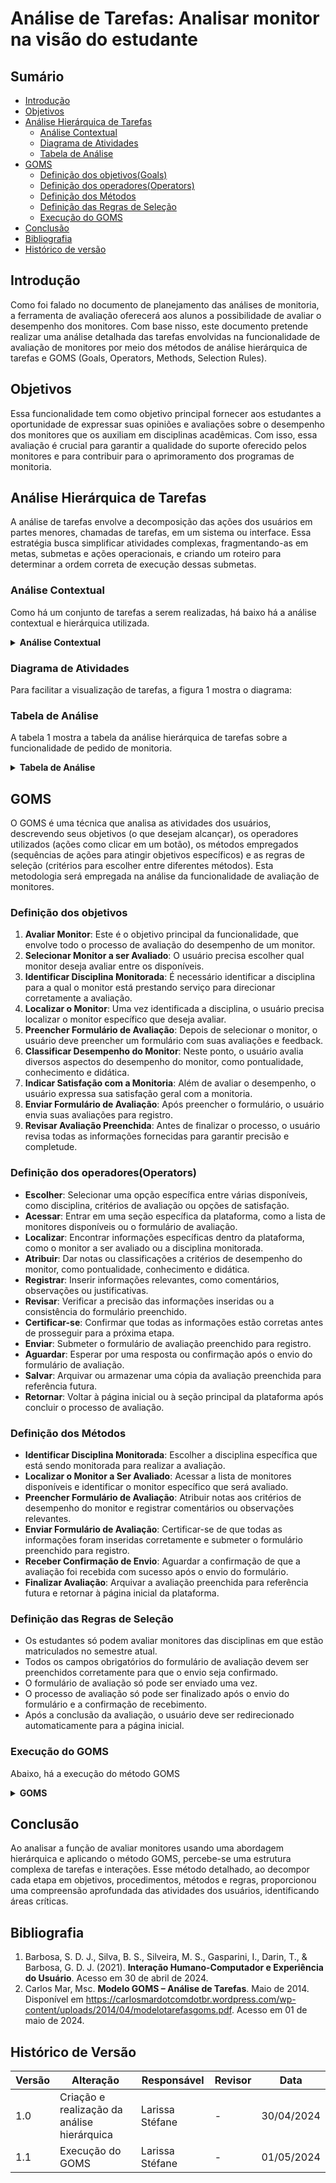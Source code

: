 # Análise de Tarefas: Analisar monitor na visão do estudante

## Sumário
* [Introdução](#Introdução)
* [Objetivos](#Objetivos)
* [Análise Hierárquica de Tarefas](Análise-Hierárquica-de-Tarefas)
    * [Análise Contextual](#Análise-Contextual)
    * [Diagrama de Atividades](#Diagrama-de-Atividades)
    * [Tabela de Análise](#Tabela-de-Análise)
* [GOMS](#GOMS)
    * [Definição dos objetivos(Goals)](#Definição-dos-objetivos)
    * [Definição dos operadores(Operators)](#Definição-dos-operadores(Operators))
    * [Definição dos Métodos](#Definição-dos-Métodos )
    * [Definição das Regras de Seleção](#Definição-das-Regras-de-Seleção)
    * [Execução do GOMS](#Execução-do-GOMS)
* [Conclusão](#Conclusão)
* [Bibliografia](#Bibliografia)
* [Histórico de versão](#Histórico-de-versão)
  
## Introdução

Como foi falado no documento de planejamento das análises de monitoria, a ferramenta de avaliação oferecerá aos alunos a possibilidade de avaliar o desempenho dos monitores. Com base nisso, este documento pretende realizar uma análise detalhada das tarefas envolvidas na funcionalidade de avaliação de monitores por meio dos métodos de análise hierárquica de tarefas e GOMS (Goals, Operators, Methods, Selection Rules).

## Objetivos

Essa funcionalidade tem como objetivo principal fornecer aos estudantes a oportunidade de expressar suas opiniões e avaliações sobre o desempenho dos monitores que os auxiliam em disciplinas acadêmicas. Com isso, essa avaliação é crucial para garantir a qualidade do suporte oferecido pelos monitores e para contribuir para o aprimoramento dos programas de monitoria.

## Análise Hierárquica de Tarefas

A análise de tarefas envolve a decomposição das ações dos usuários em partes menores, chamadas de tarefas, em um sistema ou interface. Essa estratégia busca simplificar atividades complexas, fragmentando-as em metas, submetas e ações operacionais, e criando um roteiro para determinar a ordem correta de execução dessas submetas.

### Análise Contextual
Como há um conjunto de tarefas a serem realizadas, há baixo há a análise contextual e hierárquica utilizada.

<details>
  <summary size="20"><b> Análise Contextual </b></summary> 

      0. Avaliar Monitor (1>2)
          1. Selecionar Monitor a ser Avaliado (1>2)
              1.1 Identificar Disciplina Monitorada (1>2)
                  1.1.1 Verificar o Departamento Correspondente
                  1.1.2 Escolher Disciplina do Monitor
              1.2 Localizar o Monitor (1>2)
                  1.2.1 Acessar Lista de Monitores Disponíveis
                  1.2.2 Identificar o Monitor a ser Avaliado
          2. Preencher Formulário de Avaliação (1+2)
              2.1 Classificar Desempenho do Monitor (1+2)
                  2.1.1 Atribuir Notas para Diversos Critérios (Pontualidade, Conhecimento, Didática)
                  2.1.2 Registrar Comentários e Observações
              2.2 Indicar Satisfação com a Monitoria (1>2)
                  2.2.1 Selecionar Opções de Satisfação (Satisfeito, Insatisfeito, Neutro)
                  2.2.2 Justificar a Avaliação de Satisfação
          3. Enviar Formulário de Avaliação (1+2)
              3.1 Revisar Avaliação Preenchida (1+2)
                  3.1.1 Verificar Precisão das Respostas
                  3.1.2 Editar Avaliação, se Necessário
              3.2 Confirmar Envio da Avaliação
      
**Fonte:** [Larissa Stéfane](https://github.com/SkywalkerSupreme)

</details>

### Diagrama de Atividades

Para facilitar a visualização de tarefas, a figura 1 mostra o diagrama:



### Tabela de Análise
A tabela 1 mostra a tabela da análise hierárquica de tarefas sobre a funcionalidade de pedido de monitoria.

<details>
  <summary size="20"><b> Tabela de Análise </b></summary> 

**Tabela 1**: Análise Hierárquica de avaliação de monitores


| Objetivos/Operações                                 | Relações | Problemas e Recomendações                                                                                                                                                                                                                                                                         |
|-----------------------------------------------------|----------|-------------------------------------------------------------------------------------------------------------------------------------------------------------------------------------------------------------------------------------------------------------------------------------------------|
| 0. Avaliar Monitor                                  |     1>2      | **Input**: O usuário precisa avaliar o desempenho de um monitor em uma disciplina específica. <br> **Feedback**: O sistema deve fornecer uma interface intuitiva para o usuário realizar a avaliação. <br> **Plano**: O usuário seleciona a disciplina e o monitor a ser avaliado. <br> **Recomendação**: Garantir que a interface seja de fácil uso e compreensão.                     |
| 1. Selecionar Monitor a ser Avaliado               | 1>2      | **Input**: O usuário deve selecionar a disciplina e o monitor que deseja avaliar. <br> **Feedback**: Após a seleção, o sistema deve apresentar o formulário de avaliação correspondente. <br> **Plano**: O usuário navega pela lista de disciplinas e monitores disponíveis e faz sua seleção. <br> **Recomendação**: Facilitar a identificação e seleção dos monitores disponíveis.             |
| 1.1 Identificar Disciplina Monitorada              | 1>2      | **Input**: O sistema precisa saber qual disciplina está sendo monitorada para permitir a avaliação correta. <br> **Feedback**: Quando a disciplina é identificada, o sistema exibe uma lista de monitores relacionados. <br> **Plano**: O usuário escolhe a disciplina entre as opções fornecidas. <br> **Recomendação**: Garantir que todas as disciplinas disponíveis estejam atualizadas no sistema. |
| 1.1.1 Verificar o Departamento Correspondente      |      | **Plano**: O sistema verifica automaticamente o departamento associado à disciplina selecionada. <br> **Recomendação**: Manter uma associação precisa entre disciplinas e departamentos para evitar erros.            |
| 1.1.2 Escolher Disciplina do Monitor               |     |  **Plano**: O usuário navega pelas opções de disciplinas disponíveis e seleciona a desejada. <br> **Recomendação**: Facilitar a identificação das disciplinas, organizando-as de forma clara e intuitiva.             |
| 1.2 Localizar o Monitor                             | 1>2      | **Input**: O usuário precisa encontrar o monitor específico que deseja avaliar. <br> **Feedback**: Após a seleção do monitor, o sistema carrega seu perfil de avaliação. <br> **Plano**: O usuário pesquisa ou navega pela lista de monitores disponíveis. <br> **Recomendação**: Implementar uma funcionalidade de busca para facilitar a localização do monitor desejado.                             |
| 2. Preencher Formulário de Avaliação               | 1+2      | **Input**: O usuário deve preencher o formulário de avaliação com notas e comentários sobre o desempenho do monitor. <br> **Feedback**: Após preencher o formulário, o usuário deve receber uma confirmação de envio. <br> **Plano**: O sistema apresenta um formulário online com campos para avaliar diversos aspectos do monitor. <br> **Recomendação**: Garantir que o formulário seja intuitivo e fácil de preencher.                                                                                                                                                  |
| 2.1 Classificar Desempenho do Monitor               | 1+2      | **Input**: O usuário deve atribuir notas e comentários ao desempenho do monitor em vários aspectos. <br> **Feedback**: Após preencher as classificações, o sistema confirma o recebimento dos dados. <br> **Plano**: O usuário preenche as notas e os comentários conforme sua avaliação. <br> **Recomendação**: Fornecer exemplos de critérios de avaliação para orientar o usuário.                                                                                                                                                                         |
| 2.1.1 Atribuir Notas para Diversos Critérios        |    | **Plano**: O usuário atribui notas aos critérios de acordo com sua avaliação. <br> **Recomendação**: Disponibilizar uma escala de notas clara e compreensível para facilitar a classificação do usuário.                                                                       |
| 2.1.2 Registrar Comentários e Observações           |      | **Plano**: O usuário escreve os comentários e observações relevantes para sua avaliação. <br> **Recomendação**: Permitir um campo de texto expansível para acomodar comentários mais detalhados.                                                                            |
| 2.2 Indicar Satisfação com a Monitoria             | 1>2      | **Input**: O usuário precisa expressar sua satisfação geral com a monitoria. <br> **Feedback**: Após a seleção da satisfação, o sistema registra a avaliação final. <br> **Plano**: O usuário escolhe entre as opções de satisfação fornecidas. <br> **Recomendação**: Incluir uma seção opcional para comentários adicionais caso o usuário deseje explicar sua avaliação de satisfação.                                                                              |
| 2.2.1 Selecionar Opções de Satisfação              |   |**Plano**: O usuário escolhe entre as opções de satisfação fornecidas, como "Satisfeito", "Insatisfeito" ou "Neutro". <br> **Recomendação**: Oferecer opções claras e distintas para facilitar a escolha do usuário.                                                                                         |
| 2.2.2 Justificar a Avaliação de Satisfação         |      | **Plano**: O usuário escreve uma justificativa caso deseje explicar sua escolha de satisfação. <br> **Recomendação**: Disponibilizar um campo de texto para inserção de justificativas detalhadas.                                            |
| 3. Enviar Formulário de Avaliação                   | 1+2      | **Input**: O usuário deve revisar todas as respostas fornecidas antes de enviar a avaliação. <br> **Feedback**: Quando a revisão é concluída, o sistema permite a edição ou confirmação do formulário preenchido. <br> **Plano**: O usuário verifica todas as respostas e, se necessário, faz alterações. <br> **Recomendação**: Fornecer uma opção clara para editar as respostas revisadas antes do envio final.                                                                                                                                                                                                                     |
| 3.1 Revisar Avaliação Preenchida                    | 1+2      | **Input**: O usuário deve revisar todas as respostas fornecidas antes de enviar a avaliação. <br> **Feedback**: Quando a revisão é concluída, o sistema permite a edição ou confirmação do formulário preenchido. <br> **Plano**: O usuário verifica todas as respostas e, se necessário, faz alterações. <br> **Recomendação**: Fornecer uma opção clara para editar as respostas revisadas antes do envio final.                                                                                              |
| 3.1.1 Verificar Precisão das Respostas             |     |  **Plano**: O usuário revisa todas as respostas e verifica sua precisão. <br> **Recomendação**: Destacar visualmente quaisquer campos que necessitem de correção ou revisão para facilitar a identificação pelo usuário.                                                                                                     |
| 3.1.2 Editar Avaliação, se Necessário              |      | **Plano**: O usuário edita as respostas conforme necessário antes de enviar a avaliação. <br> **Recomendação**: Permitir edições simples e rápidas para corrigir quaisquer erros identificados pelo usuário.                                                                                         |
| 3.2 Confirmar Envio da Avaliação                   |      |  **Plano**: O usuário clica em um botão de confirmação após revisar e editar a avaliação, se necessário. <br> **Recomendação**: Destacar visualmente o botão de confirmação para facilitar sua identificação e uso pelo usuário. |

**Fonte:** [Larissa Stéfane](https://github.com/SkywalkerSupreme)

</details>

## GOMS

O GOMS é uma técnica que analisa as atividades dos usuários, descrevendo seus objetivos (o que desejam alcançar), os operadores utilizados (ações como clicar em um botão), os métodos empregados (sequências de ações para atingir objetivos específicos) e as regras de seleção (critérios para escolher entre diferentes métodos). Esta metodologia será empregada na análise da funcionalidade de avaliação de monitores.

### Definição dos objetivos

1. **Avaliar Monitor**: Este é o objetivo principal da funcionalidade, que envolve todo o processo de avaliação do desempenho de um monitor.
2. **Selecionar Monitor a ser Avaliado**: O usuário precisa escolher qual monitor deseja avaliar entre os disponíveis.
3. **Identificar Disciplina Monitorada**: É necessário identificar a disciplina para a qual o monitor está prestando serviço para direcionar corretamente a avaliação.
4. **Localizar o Monitor**: Uma vez identificada a disciplina, o usuário precisa localizar o monitor específico que deseja avaliar.
5. **Preencher Formulário de Avaliação**: Depois de selecionar o monitor, o usuário deve preencher um formulário com suas avaliações e feedback.
6. **Classificar Desempenho do Monitor**: Neste ponto, o usuário avalia diversos aspectos do desempenho do monitor, como pontualidade, conhecimento e didática.
7. **Indicar Satisfação com a Monitoria**: Além de avaliar o desempenho, o usuário expressa sua satisfação geral com a monitoria.
8. **Enviar Formulário de Avaliação**: Após preencher o formulário, o usuário envia suas avaliações para registro.
9. **Revisar Avaliação Preenchida**: Antes de finalizar o processo, o usuário revisa todas as informações fornecidas para garantir precisão e completude.

### Definição dos operadores(Operators)

- **Escolher**: Selecionar uma opção específica entre várias disponíveis, como disciplina, critérios de avaliação ou opções de satisfação.
- **Acessar**: Entrar em uma seção específica da plataforma, como a lista de monitores disponíveis ou o formulário de avaliação.
- **Localizar**: Encontrar informações específicas dentro da plataforma, como o monitor a ser avaliado ou a disciplina monitorada.
- **Atribuir**: Dar notas ou classificações a critérios de desempenho do monitor, como pontualidade, conhecimento e didática.
- **Registrar**: Inserir informações relevantes, como comentários, observações ou justificativas.
- **Revisar**: Verificar a precisão das informações inseridas ou a consistência do formulário preenchido.
- **Certificar-se**: Confirmar que todas as informações estão corretas antes de prosseguir para a próxima etapa.
- **Enviar**: Submeter o formulário de avaliação preenchido para registro.
- **Aguardar**: Esperar por uma resposta ou confirmação após o envio do formulário de avaliação.
- **Salvar**: Arquivar ou armazenar uma cópia da avaliação preenchida para referência futura.
- **Retornar**: Voltar à página inicial ou à seção principal da plataforma após concluir o processo de avaliação.

### Definição dos Métodos

- **Identificar Disciplina Monitorada**: Escolher a disciplina específica que está sendo monitorada para realizar a avaliação.
- **Localizar o Monitor a Ser Avaliado**: Acessar a lista de monitores disponíveis e identificar o monitor específico que será avaliado.
- **Preencher Formulário de Avaliação**: Atribuir notas aos critérios de desempenho do monitor e registrar comentários ou observações relevantes.
- **Enviar Formulário de Avaliação**: Certificar-se de que todas as informações foram inseridas corretamente e submeter o formulário preenchido para registro.
- **Receber Confirmação de Envio**: Aguardar a confirmação de que a avaliação foi recebida com sucesso após o envio do formulário.
- **Finalizar Avaliação**: Arquivar a avaliação preenchida para referência futura e retornar à página inicial da plataforma.

### Definição das Regras de Seleção

- Os estudantes só podem avaliar monitores das disciplinas em que estão matriculados no semestre atual.
- Todos os campos obrigatórios do formulário de avaliação devem ser preenchidos corretamente para que o envio seja confirmado.
- O formulário de avaliação só pode ser enviado uma vez.
- O processo de avaliação só pode ser finalizado após o envio do formulário e a confirmação de recebimento.
- Após a conclusão da avaliação, o usuário deve ser redirecionado automaticamente para a página inicial.

### Execução do GOMS


Abaixo, há a execução do método GOMS

<details>
  <summary size="20"><b> GOMS </b></summary> 

         
         GOAL 1: Avaliar Monitor
         - METHOD 1.A: Selecionar Monitor a ser Avaliado
           - *OPERATOR 1.A.1*: Escolher qual monitor deseja avaliar entre os disponíveis.
           - *OPERATOR 1.A.2*: Identificar a disciplina monitorada pelo monitor selecionado.
             - SELECTION RULE 1.A.2: O usuário só pode avaliar monitores das disciplinas em que está matriculado no semestre atual.
         
          GOAL 2: Preencher Formulário de Avaliação
         - METHOD 2.A: Preencher Formulário de Avaliação
           - *OPERATOR 2.A.1*: Atribuir notas aos critérios de desempenho do monitor, como pontualidade, conhecimento e didática.
           - *OPERATOR 2.A.2*: Registrar comentários ou observações relevantes sobre o desempenho do monitor.
         
          GOAL 3: Enviar Formulário de Avaliação
         - METHOD 3.A: Enviar Formulário de Avaliação
           - *OPERATOR 3.A.1*: Certificar-se de que todas as informações foram inseridas corretamente no formulário.
           - *OPERATOR 3.A.2*: Submeter o formulário preenchido para registro.
         
          GOAL 4: Revisar Avaliação Preenchida
         - METHOD 4.A: Revisar Avaliação Preenchida
           - *OPERATOR 4.A.1*: Verificar a precisão e a completude das informações fornecidas no formulário.
           - *OPERATOR 4.A.2*: Editar a avaliação, se necessário, para corrigir possíveis erros ou omissões.
         
          GOAL 5: Classificar Desempenho do Monitor
         - METHOD 5.A: Classificar Desempenho do Monitor
           - *OPERATOR 5.A.1*: Atribuir notas para critérios como pontualidade, conhecimento e didática.
           - *OPERATOR 5.A.2*: Registrar observações ou comentários adicionais sobre o desempenho do monitor.
         
         GOAL 6: Indicar Satisfação com a Monitoria
         - METHOD 6.A: Indicar Satisfação com a Monitoria
           - *OPERATOR 6.A.1*: Selecionar opções de satisfação, como Satisfeito, Insatisfeito ou Neutro.
           - *OPERATOR 6.A.2*: Justificar a avaliação de satisfação, se necessário.
         
          GOAL 7: Identificar Disciplina Monitorada
         - METHOD 7.A: Identificar Disciplina Monitorada
           - *OPERATOR 7.A.1*: Verificar o departamento correspondente à disciplina monitorada.
           - *OPERATOR 7.A.2*: Escolher a disciplina específica do monitor para realizar a avaliação.
         
          GOAL 8: Localizar o Monitor
         - METHOD 8.A: Localizar o Monitor
           - *OPERATOR 8.A.1*: Acessar a lista de monitores disponíveis na plataforma.
           - *OPERATOR 8.A.2*: Identificar o monitor desejado na lista disponível.
         
          GOAL 9: Finalizar Avaliação e Retornar à Página Inicial
         - METHOD 9.A: Finalizar Avaliação
           - *OPERATOR 9.A.1*: Arquivar a avaliação preenchida para referência futura.
           - *OPERATOR 9.A.2*: Retornar à página inicial da plataforma.
             - SELECTION RULE 9.A.2: Garantir que o usuário seja redirecionado automaticamente para a página inicial após concluir o processo de avaliação.

  **Fonte:** [Larissa Stéfane](https://github.com/SkywalkerSupreme)

</details>

## Conclusão

Ao analisar a função de avaliar monitores usando uma abordagem hierárquica e aplicando o método GOMS, percebe-se uma estrutura complexa de tarefas e interações. Esse método detalhado, ao decompor cada etapa em objetivos, procedimentos, métodos e regras, proporcionou uma compreensão aprofundada das atividades dos usuários, identificando áreas críticas.

## Bibliografia

1. Barbosa, S. D. J., Silva, B. S., Silveira, M. S., Gasparini, I., Darin, T., & Barbosa, G. D. J. (2021). **Interação Humano-Computador e Experiência do Usuário**. Acesso em 30 de abril de 2024.
2. Carlos Mar, Msc. **Modelo GOMS – Análise de Tarefas**. Maio de 2014. Disponível em <https://carlosmardotcomdotbr.wordpress.com/wp-content/uploads/2014/04/modelotarefasgoms.pdf>. Acesso em 01 de maio de 2024.

## Histórico de Versão

| Versão | Alteração | Responsável | Revisor | Data |
| - | - | - | - | - |
| 1.0 | Criação e realização da análise hierárquica| Larissa Stéfane | -| 30/04/2024 |
| 1.1 | Execução do GOMS | Larissa Stéfane | - | 01/05/2024 |
